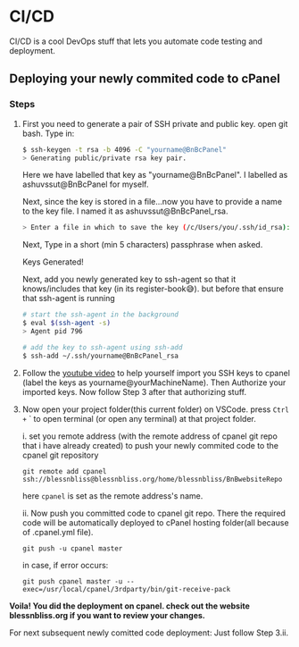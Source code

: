 # CI/CD

CI/CD is a cool DevOps stuff that lets you automate code testing and deployment.

## Deploying your newly commited code to cPanel

### Steps

1. First you need to generate a pair of SSH private and public key. open git bash. Type in:

    ```bash
    $ ssh-keygen -t rsa -b 4096 -C "yourname@BnBcPanel"
    > Generating public/private rsa key pair.
    ```

    Here we have labelled that key as "yourname@BnBcPanel". I labelled as ashuvssut@BnBcPanel for myself.

    Next, since the key is stored in a file...now you have to provide a name to the key file. I named it as ashuvssut@BnBcPanel_rsa.

    ```bash
    > Enter a file in which to save the key (/c/Users/you/.ssh/id_rsa):
    ```

    Next, Type in a short (min 5 characters) passphrase when asked.

    Keys Generated!

    Next, add you newly generated key to ssh-agent so that it knows/includes that key (in its register-book😅).
    but before that ensure that ssh-agent is running

    ```bash
    # start the ssh-agent in the background
    $ eval $(ssh-agent -s)
    > Agent pid 796

    # add the key to ssh-agent using ssh-add
    $ ssh-add ~/.ssh/yourname@BnBcPanel_rsa
    ```

2. Follow the [youtube video](https://www.youtube.com/watch?v=5UHOsRR187Y) to help yourself import you SSH keys to cpanel (label the keys as yourname@yourMachineName). Then Authorize your imported keys. Now follow Step 3 after that authorizing stuff.

3. Now open your project folder(this current folder) on VSCode. press ` Ctrl + ` ` to open terminal (or open any terminal) at that project folder.

    i. set you remote address (with the remote address of cpanel git repo that i have already created) to push your newly commited code to the cpanel git repository

    ```dos
    git remote add cpanel ssh://blessnbliss@blessnbliss.org/home/blessnbliss/BnBwebsiteRepo
    ```

    here `cpanel` is set as the remote address's name.

    ii. Now push you committed code to cpanel git repo. There the required code will be automatically deployed to cPanel hosting folder(all because of .cpanel.yml file).

    ```dos
    git push -u cpanel master
    ```

    in case, if error occurs:

    ```dos
    git push cpanel master -u --exec=/usr/local/cpanel/3rdparty/bin/git-receive-pack
    ```

**Voila! You did the deployment on cpanel. check out the website blessnbliss.org if you want to review your changes.**

For next subsequent newly comitted code deployment: Just follow Step 3.ii.
